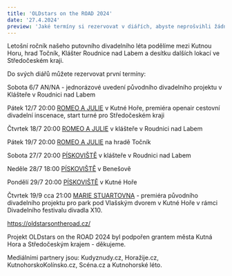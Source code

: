 ```yaml
---
title: 'OLDstars on the ROAD 2024'
date: '27.4.2024'
preview: 'Jaké termíny si rezervovat v diářích, abyste neprošvihli žádný z našich letních divadelních projektů?'
--- 
```

Letošní ročník našeho putovního divadelního léta podělíme mezi Kutnou Horu, hrad Točník, Klášter Roudnice nad Labem a desítku dalších lokací ve Středočeském kraji.


Do svých diářů můžete rezervovat první termíny:


Sobota 6/7 AN/NA - jednorázové uvedení původního divadelního projektu v Klášteře v Roudnici nad Labem


Pátek 12/7 20:00 [ROMEO A JULIE](https://www.oldstars.cz/repertoar/Romeo%20a%20Julie) v Kutné Hoře, premiéra openair cestovní divadelní inscenace, start turné pro Středočeském kraji 

Čtvrtek 18/7 20:00 [ROMEO A JULIE](https://www.oldstars.cz/repertoar/Romeo%20a%20Julie) v klášteře v Roudnici nad Labem

Pátek 19/7 20:00 [ROMEO A JULIE](https://www.oldstars.cz/repertoar/Romeo%20a%20Julie) na hradě Točník

Sobota 27/7 20:00 [PÍSKOVIŠTĚ](https://www.oldstars.cz/repertoar/P%C3%ADskovi%C5%A1t%C4%9B) v klášteře v Roudnici nad Labem

Neděle 28/7 18:00 [PÍSKOVIŠTĚ](https://www.oldstars.cz/repertoar/P%C3%ADskovi%C5%A1t%C4%9B) v Benešově

Pondělí 29/7 20:00 [PÍSKOVIŠTĚ](https://www.oldstars.cz/repertoar/P%C3%ADskovi%C5%A1t%C4%9B) v Kutné Hoře


Čtvrtek 19/9 cca 21:00 [MARIE STUARTOVNA](https://www.oldstars.cz/repertoar/Marie%20Stuartovna) - premiéra původního divadelního projektu pro park pod Vlašským dvorem v Kutné Hoře v rámci Divadelního festivalu divadla X10.


https://oldstarsontheroad.cz/

Projekt OLDstars on the ROAD 2024 byl podpořen grantem města Kutná Hora a Středočeským krajem - děkujeme.

Mediálními partnery jsou: Kudyznudy.cz, Horažije.cz, KutnohorskoKolínsko.cz, Scéna.cz a Kutnohorské léto.
